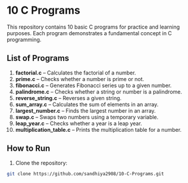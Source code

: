 # 10 C Programs

This repository contains 10 basic C programs for practice and learning purposes. Each program demonstrates a fundamental concept in C programming.

## List of Programs

1. **factorial.c** – Calculates the factorial of a number.
2. **prime.c** – Checks whether a number is prime or not.
3. **fibonacci.c** – Generates Fibonacci series up to a given number.
4. **palindrome.c** – Checks whether a string or number is a palindrome.
5. **reverse_string.c** – Reverses a given string.
6. **sum_array.c** – Calculates the sum of elements in an array.
7. **largest_number.c** – Finds the largest number in an array.
8. **swap.c** – Swaps two numbers using a temporary variable.
9. **leap_year.c** – Checks whether a year is a leap year.
10. **multiplication_table.c** – Prints the multiplication table for a number.

## How to Run

1. Clone the repository:
```bash
git clone https://github.com/sandhiya2908/10-C-Programs.git
